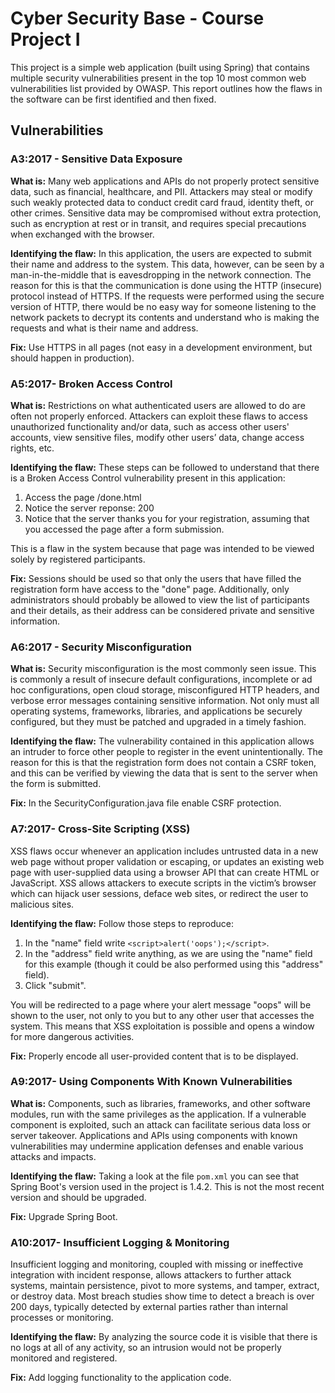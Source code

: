 # Cyber Security Base - Course Project I

This project is a simple web application (built using Spring) that contains multiple security vulnerabilities present in
the top 10 most common web vulnerabilities list provided by OWASP. This report outlines how the flaws in the software
can be first identified and then fixed.

## Vulnerabilities

### A3:2017 - Sensitive Data Exposure
**What is:** Many web applications and APIs do not properly protect sensitive data, such as financial,
healthcare, and PII. Attackers may steal or modify such weakly protected data to conduct credit
card fraud, identity theft, or other crimes. Sensitive data may be compromised without extra
protection, such as encryption at rest or in transit, and requires special precautions when
exchanged with the browser.

**Identifying the flaw:** In this application, the users are expected to submit their name and address to the system.
This data, however, can be seen by a man-in-the-middle that is eavesdropping in the network connection. The reason for
this is that the communication is done using the HTTP (insecure) protocol instead of HTTPS. If the requests were
performed using the secure version of HTTP, there would be no easy way for someone listening to the network packets to
decrypt its contents and understand who is making the requests and what is their name and address.

**Fix:** Use HTTPS in all pages (not easy in a development environment, but should happen in production).

###  A5:2017- Broken Access Control
**What is:** Restrictions on what authenticated users are allowed to do are often not properly enforced.
Attackers can exploit these flaws to access unauthorized functionality and/or data, such as access
other users' accounts, view sensitive files, modify other users’ data, change access rights, etc.

**Identifying the flaw:** These steps can be followed to understand that there is a Broken Access Control vulnerability 
present in this application:
1. Access the page /done.html
1. Notice the server reponse: 200
1. Notice that the server thanks you for your registration, assuming that you accessed the page after a form submission.

This is a flaw in the system because that page was intended to be viewed solely by registered participants.

**Fix:** Sessions should be used so that only the users that have filled the registration form have access to the "done"
page. Additionally, only administrators should probably be allowed to view the list of participants and their details,
as their address can be considered private and sensitive information.

### A6:2017 - Security Misconfiguration
**What is:** Security misconfiguration is the most commonly seen issue. This is commonly a result of insecure
default configurations, incomplete or ad hoc configurations, open cloud storage, misconfigured
HTTP headers, and verbose error messages containing sensitive information. Not only must all
operating systems, frameworks, libraries, and applications be securely configured, but they must
be patched and upgraded in a timely fashion.

**Identifying the flaw:** The vulnerability contained in this application allows an intruder to force other people to
register in the event unintentionally. The reason for this is that the registration form does not contain a CSRF
token, and this can be verified by viewing the data that is sent to the server when the form is submitted.

**Fix:** In the SecurityConfiguration.java file enable CSRF protection.

### A7:2017- Cross-Site Scripting (XSS)
XSS flaws occur whenever an application includes untrusted data in a new web page without
proper validation or escaping, or updates an existing web page with user-supplied data using a
browser API that can create HTML or JavaScript. XSS allows attackers to execute scripts in the
victim’s browser which can hijack user sessions, deface web sites, or redirect the user to
malicious sites.

**Identifying the flaw:** Follow those steps to reproduce:
1. In the "name" field write ```<script>alert('oops');</script>```.
1. In the "address" field write anything, as we are using the "name" field for this example (though it could be also
performed using this "address" field).
1. Click "submit".

You will be redirected to a page where your alert message "oops" will be shown to the user, not only to you but to any
other user that accesses the system. This means that XSS exploitation is possible and opens a window for more dangerous
activities.

**Fix:** Properly encode all user-provided content that is to be displayed.

### A9:2017- Using Components With Known Vulnerabilities
**What is:** Components, such as libraries, frameworks, and other software modules, run with the same
privileges as the application. If a vulnerable component is exploited, such an attack can facilitate
serious data loss or server takeover. Applications and APIs using components with known
vulnerabilities may undermine application defenses and enable various attacks and impacts. 

**Identifying the flaw:** Taking a look at the file ```pom.xml``` you can see that Spring Boot's version used in the
project is 1.4.2. This is not the most recent version and should be upgraded.

**Fix:** Upgrade Spring Boot.

### A10:2017- Insufficient Logging & Monitoring
Insufficient logging and monitoring, coupled with missing or ineffective integration with incident
response, allows attackers to further attack systems, maintain persistence, pivot to more systems,
and tamper, extract, or destroy data. Most breach studies show time to detect a breach is over
200 days, typically detected by external parties rather than internal processes or monitoring. 

**Identifying the flaw:** By analyzing the source code it is visible that there is no logs at all of any activity, so an
intrusion would not be properly monitored and registered.

**Fix:** Add logging functionality to the application code.